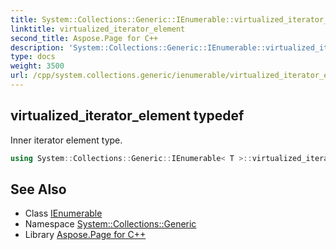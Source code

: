 ```yaml
---
title: System::Collections::Generic::IEnumerable::virtualized_iterator_element typedef
linktitle: virtualized_iterator_element
second_title: Aspose.Page for C++
description: 'System::Collections::Generic::IEnumerable::virtualized_iterator_element typedef. Inner iterator element type in C++.'
type: docs
weight: 3500
url: /cpp/system.collections.generic/ienumerable/virtualized_iterator_element/
---
```

## virtualized_iterator_element typedef


Inner iterator element type.

```cpp
using System::Collections::Generic::IEnumerable< T >::virtualized_iterator_element =  T
```

## See Also

* Class [IEnumerable](../)
* Namespace [System::Collections::Generic](../../)
* Library [Aspose.Page for C++](../../../)
